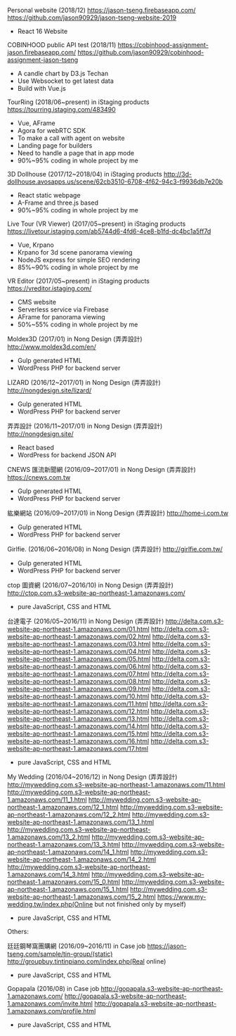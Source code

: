 Personal website (2018/12)
https://jason-tseng.firebaseapp.com/
https://github.com/jason90929/jason-tseng-website-2019
* React 16 Website

COBINHOOD public API test (2018/11)
https://cobinhood-assignment-jason.firebaseapp.com/
https://github.com/jason90929/cobinhood-assignment-jason-tseng
* A candle chart by D3.js Techan
* Use Websocket to get latest data
* Build with Vue.js


TourRing (2018/06~present) in iStaging products
https://tourring.istaging.com/483490
* Vue, AFrame
* Agora for webRTC SDK
* To make a call with agent on website
* Landing page for builders
* Need to handle a page that in app mode
* 90%~95% coding in whole project by me

3D Dollhouse (2017/12~2018/04) in iStaging products
http://3d-dollhouse.avosapps.us/scene/62cb3510-6708-4f62-94c3-f9936db7e20b
* React static webpage
* A-Frame and three.js based
* 90%~95% coding in whole project by me

Live Tour (VR Viewer) (2017/05~present) in iStaging products
https://livetour.istaging.com/ab5744d6-4fd6-4ce8-b1fd-dc4bc1a5ff7d
* Vue, Krpano
* Krpano for 3d scene panorama viewing
* NodeJS express for simple SEO rendering
* 85%~90% coding in whole project by me

VR Editor (2017/05~present) in iStaging products
https://vreditor.istaging.com/
* CMS website
* Serverless service via Firebase
* AFrame for panorama viewing
* 50%~55% coding in whole project by me


Moldex3D (2017/01) in Nong Design (弄弄設計)
http://www.moldex3d.com/en/
* Gulp generated HTML
* WordPress PHP for backend server

LIZARD (2016/12~2017/01) in Nong Design (弄弄設計)
http://nongdesign.site/lizard/
* Gulp generated HTML
* WordPress PHP for backend server

弄弄設計 (2016/11~2017/01) in Nong Design (弄弄設計)
http://nongdesign.site/
* React based
* WordPress for backend JSON API

CNEWS 匯流新聞網 (2016/09~2017/01) in Nong Design (弄弄設計)
https://cnews.com.tw
* Gulp generated HTML
* WordPress PHP for backend server

紘樂網站 (2016/09~2017/01) in Nong Design (弄弄設計)
http://home-i.com.tw
* Gulp generated HTML
* WordPress PHP for backend server

Girlfie. (2016/06~2016/08) in Nong Design (弄弄設計)
http://girlfie.com.tw/
* Gulp generated HTML
* WordPress PHP for backend server

ctop 圖資網 (2016/07~2016/10) in Nong Design (弄弄設計)
http://ctop.com.s3-website-ap-northeast-1.amazonaws.com/
* pure JavaScript, CSS and HTML

台達電子 (2016/05~2016/11) in Nong Design (弄弄設計)
http://delta.com.s3-website-ap-northeast-1.amazonaws.com/01.html
http://delta.com.s3-website-ap-northeast-1.amazonaws.com/02.html
http://delta.com.s3-website-ap-northeast-1.amazonaws.com/03.html
http://delta.com.s3-website-ap-northeast-1.amazonaws.com/04.html
http://delta.com.s3-website-ap-northeast-1.amazonaws.com/05.html
http://delta.com.s3-website-ap-northeast-1.amazonaws.com/06.html
http://delta.com.s3-website-ap-northeast-1.amazonaws.com/07.html
http://delta.com.s3-website-ap-northeast-1.amazonaws.com/08.html
http://delta.com.s3-website-ap-northeast-1.amazonaws.com/09.html
http://delta.com.s3-website-ap-northeast-1.amazonaws.com/10.html
http://delta.com.s3-website-ap-northeast-1.amazonaws.com/11.html
http://delta.com.s3-website-ap-northeast-1.amazonaws.com/12.html
http://delta.com.s3-website-ap-northeast-1.amazonaws.com/13.html
http://delta.com.s3-website-ap-northeast-1.amazonaws.com/14.html
http://delta.com.s3-website-ap-northeast-1.amazonaws.com/15.html
http://delta.com.s3-website-ap-northeast-1.amazonaws.com/16.html
http://delta.com.s3-website-ap-northeast-1.amazonaws.com/17.html
* pure JavaScript, CSS and HTML

My Wedding (2016/04~2016/12) in Nong Design (弄弄設計)
http://mywedding.com.s3-website-ap-northeast-1.amazonaws.com/11.html
http://mywedding.com.s3-website-ap-northeast-1.amazonaws.com/11_1.html
http://mywedding.com.s3-website-ap-northeast-1.amazonaws.com/12_1.html
http://mywedding.com.s3-website-ap-northeast-1.amazonaws.com/12_2.html
http://mywedding.com.s3-website-ap-northeast-1.amazonaws.com/13_1.html
http://mywedding.com.s3-website-ap-northeast-1.amazonaws.com/13_2.html
http://mywedding.com.s3-website-ap-northeast-1.amazonaws.com/13_3.html
http://mywedding.com.s3-website-ap-northeast-1.amazonaws.com/14_1.html
http://mywedding.com.s3-website-ap-northeast-1.amazonaws.com/14_2.html
http://mywedding.com.s3-website-ap-northeast-1.amazonaws.com/14_3.html
http://mywedding.com.s3-website-ap-northeast-1.amazonaws.com/15_0.html
http://mywedding.com.s3-website-ap-northeast-1.amazonaws.com/15_1.html
http://mywedding.com.s3-website-ap-northeast-1.amazonaws.com/15_2.html
https://www.my-wedding.tw/index.php(Online but not finished only by myself)
* pure JavaScript, CSS and HTML

Others:

廷廷鋼琴窩團購網 (2016/09~2016/11) in Case job
https://jason-tseng.com/sample/tin-group/(static)
http://groupbuy.tintinpiano.com/index.php(Real online)
* pure JavaScript, CSS and HTML

Gopapala (2016/08) in Case job
http://gopapala.s3-website-ap-northeast-1.amazonaws.com/
http://gopapala.s3-website-ap-northeast-1.amazonaws.com/invite.html
http://gopapala.s3-website-ap-northeast-1.amazonaws.com/profile.html
* pure JavaScript, CSS and HTML



